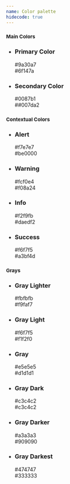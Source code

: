 ```yaml
---
name: Color palette
hidecode: true
---
```

<h3><small>Main Colors</small></h3>
<ul class="palette">
	<li>
		<h3>Primary Color</h3>
		<div class="color bg-primary"><span>#9a30a7</span></div>
		<div class="color bg-primary alt"><span>#6f147a</span></div>
	</li>
  <li>
  	<h3>Secondary Color</h3>
  	<div class="color bg-secondary"><span>#0087b1</span></div>
  	<div class="color bg-secondary alt"><span>##007da2</span></div>
  </li>
</ul>
<h3><small>Contextual Colors</small></h3>
<ul class="palette">
	<li>
		<h3>Alert</h3>
		<div class="color bg-alert"><span class="text-gray-darker">#f7e7e7</span></div>
		<div class="color bg-alert alt"><span>#be0000</span></div>
	</li>
	<li>
		<h3>Warning</h3>
		<div class="color bg-warning"><span class="text-gray-darker">#fcf0e4</span></div>
		<div class="color bg-warning alt"><span>#f08a24</span></div>
	</li>
	<li>
		<h3>Info</h3>
		<div class="color bg-info"><span class="text-gray-darker">#f2f9fb</span></div>
		<div class="color bg-info alt"><span>#daedf2</span></div>
	</li>
	<li>
		<h3>Success</h3>
		<div class="color bg-success"><span class="text-gray-darker">#f6f7f5</span></div>
		<div class="color bg-success alt"><span>#a3bf4d</span></div>
	</li>
</ul>
<h3><small>Grays</small></h3>
<ul class="palette">
	<li>
		<h3>Gray Lighter</h3>
		<div class="color bg-gray-lighter"><span class="text-gray-darker">#fbfbfb</span></div>
		<div class="color bg-gray-lighter alt"><span class="text-gray-darker">#f9faf7</span></div>
	</li>
	<li>
		<h3>Gray Light</h3>
		<div class="color bg-gray-light"><span class="text-gray-darker">#f6f7f5</span></div>
		<div class="color bg-gray-light alt"><span class="text-gray-darker">#f1f2f0</span></div>
	</li>
	<li>
		<h3>Gray</h3>
		<div class="color bg-gray"><span>#e5e5e5</span></div>
		<div class="color bg-gray alt"><span class="text-gray-darker">#d1d1d1</span></div>
	</li>
	<li>
		<h3>Gray Dark</h3>
		<div class="color bg-gray-dark"><span>#c3c4c2</span></div>
		<div class="color bg-gray-dark alt"><span>#c3c4c2</span></div>
	</li>
	<li>
		<h3>Gray Darker</h3>
		<div class="color bg-gray-darker"><span>#a3a3a3</span></div>
		<div class="color bg-gray-darker alt"><span>#909090</span></div>
	</li>
	<li>
		<h3>Gray Darkest</h3>
		<div class="color bg-gray-darkest"><span>#474747</span></div>
		<div class="color bg-gray-darkest alt"><span>#333333</span></div>
	</li>
</ul>
